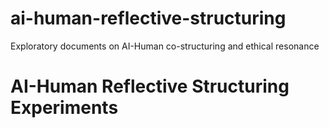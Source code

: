 # ai-human-reflective-structuring
Exploratory documents on AI-Human co-structuring and ethical resonance
# AI-Human Reflective Structuring Experiments
